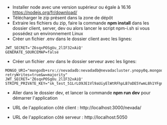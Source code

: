 - Installer node avec une version supérieur ou égale à 16.16 https://nodejs.org/fr/download/
- Télécharger le zip présent dans la zone de dépôt
- Extraire les fichiers du zip, faire la commande **npm install** dans les dossier client, server, dev ou alors lancer le script npm-i.sh si vous possédez un environnement Linux
- Créer un fichier .env dans le dossier client avec les lignes: 

``` 
JWT_SECRET='Z6sqxPOSgUu_2lIF32xAiQ' 
GENERATE_SOURCEMAP=false 
```

- Créer un fichier .env dans le dossier serveur avec les lignes: 

```
MONGO_URI="mongodb+srv://nevadadb:nevadadb@nevadacluster.ynopy0q.mongodb.net/nevadadb?retryWrites=true&w=majority"
JWT_SECRET='Z6sqxPOSgUu_2lIF32xAiQ'
STRIPE_PRIVATE_KEY="sk_test_51LrLO9JE1Vl9aUiyElWtRFhpLB7oDE5YwmL8h1YFgniEhyugNAiUhlFBzg8qLusFLIzchw9SdDF0QFRlKVudQcDB00T9BwLpiT"
```

- Aller dans le dossier dev, et lancer la commande **npm run dev** pour démarrer l'application

- URL de l'application côté client : http://localhost:3000/nevada/
- URL de l'application côté serveur : http://localhost:5050